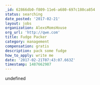 ```yaml
---
_id: 62866db0-f809-11e6-a680-697c180ca854
status: searching
date_posted: '2017-02-21'
layout: jobs
organization: AlexsMomsHouse
org_url: 'http://qwe.com'
title: Fudge Packer
category: management
compensation: gratis
description: pack some fudge
how_to_apply: write me
date: '2017-02-21T07:43:07.663Z'
timestamp: 1487662987
---
```

undefined

